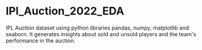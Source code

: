 # IPl_Auction_2022_EDA
IPL Auction dataset using python libraries pandas, numpy, matplotlib and seaborn. It generates insights about sold and unsold players and the team's performance in the auction.
